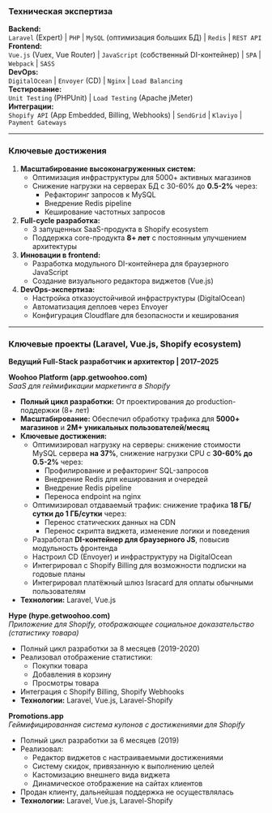 

### Техническая экспертиза
**Backend:**  
`Laravel` (Expert) | `PHP` | `MySQL` (оптимизация больших БД) | `Redis` | `REST API`  
**Frontend:**  
`Vue.js` (Vuex, Vue Router) | `JavaScript` (собственный DI-контейнер) | `SPA` | `Webpack` | `SASS`  
**DevOps:**  
`DigitalOcean` | `Envoyer` (CD) | `Nginx` | `Load Balancing`  
**Тестирование:**  
`Unit Testing` (PHPUnit) | `Load Testing` (Apache jMeter)  
**Интеграции:**  
`Shopify API` (App Embedded, Billing, Webhooks) | `SendGrid` | `Klaviyo` | `Payment Gateways`

---

### Ключевые достижения
1. **Масштабирование высоконагруженных систем:**
    - Оптимизация инфраструктуры для 5000+ активных магазинов
    - Снижение нагрузки на серверах БД с 30-60% до **0.5-2%** через:
        - Рефакторинг запросов к MySQL
        - Внедрение Redis pipeline
        - Кеширование частотных запросов
2. **Full-cycle разработка:**
    - 3 запущенных SaaS-продукта в Shopify ecosystem
    - Поддержка core-продукта **8+ лет** с постоянным улучшением архитектуры
3. **Инновации в frontend:**
    - Разработка модульного DI-контейнера для браузерного JavaScript
    - Создание визуального редактора виджетов (Vue.js)
4. **DevOps-экспертиза:**
    - Настройка отказоустойчивой инфраструктуры (DigitalOcean)
    - Автоматизация деплоев через Envoyer
    - Конфигурация Cloudflare для безопасности и кеширования

--- 

### Ключевые проекты (Laravel, Vue.js, Shopify ecosystem)
**Ведущий Full-Stack разработчик и архитектор | 2017–2025**

**Woohoo Platform (app.getwoohoo.com)**  
*SaaS для геймификации маркетинга в Shopify*
- **Полный цикл разработки:** От проектирования до production-поддержки (8+ лет)
- **Масштабирование:** Обеспечил обработку трафика для **5000+ магазинов** и **2M+ уникальных пользователей/месяц**
- **Ключевые достижения:**
    - Оптимизировал нагрузку на серверы: снижение стоимости MySQL сервера **на 37%**, снижение нагрузки CPU с **30-60% до 0.5-2%** через:
        - Профилирование и рефакторинг SQL-запросов
        - Внедрение Redis для кеширования и очередей
        - Внедрение Redis pipeline
        - Переноса endpoint на nginx
    - Оптимизировал отдаваемый трафик: снижение трафика **18 ГБ/сутки до 1 ГБ/сутки** через:
        - Перенос статических данных на CDN
        - Перенос скрипта виджета, изменение логики и поведения
    - Разработал **DI-контейнер для браузерного JS**, повысив модульность фронтенда
    - Настроил CD (Envoyer) и инфраструктуру на DigitalOcean
    - Интегрировал с Shopify Billing для возможности подписки на годовые планы
    - Интегрировал платёжный шлюз Isracard для оплаты обычными пользователям
- **Технологии:** Laravel, Vue.js

**Hype (hype.getwoohoo.com)**  
*Приложение для Shopify, отображающее социальное доказательство (статистику товара)*
- Полный цикл разработки за 8 месяцев (2019-2020)
- Реализовал отображение статистики:
    - Покупки товара
    - Добавления в корзину
    - Просмотры товара
- Интеграция с Shopify Billing, Shopify Webhooks
- **Технологии:** Laravel, Vue.js, Laravel-Shopify

**Promotions.app**  
*Геймифицированная система купонов с достижениями для Shopify*
- Полный цикл разработки за 6 месяцев (2019)
- Реализовал:
    - Редактор виджетов с настраиваемыми достижениями
    - Систему скидок, привязанную к выполнению целей
    - Кастомизацию внешнего вида виджета
    - Динамическое отображение на сайтах клиентов
- Продан клиенту, дальнейшая поддержка не осуществлялась
- **Технологии:** Laravel, Vue.js, Laravel-Shopify

